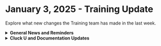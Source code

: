# January 3, 2025 - Training Update

Explore what new changes the Training team has made in the last week.

<details>

<summary><strong>General News and Reminders</strong></summary>

* **Game Tip of the Week:**
  * The Rewst crew played [Code Names online](https://codenames.game/) at the 2024 holiday party! It's browser-based and easy to set up. You can even make your own cards — the Rewst games featured "folders," "negative time savings," and "Jinja" for some work-themed fun.
* **SHOUT OUTS** **TO:**
  * Timothy, Kenneth, Matt, Shraga, Juliette, and Christopher for passing the Foundations Certification.
    * Take the [foundations-certification.md](../../../cluck-university/rewst-foundations/foundations-certification.md "mention") Exam, and collect your prestigious **Certified Rewster** badge in Discord along with access to the super-secret Discord channel.&#x20;
  * Sarah, Clea, and William (all Rewsters!) for passing the Clean Automation Certification.
    * Take the [clean-automation-certification.md](../../../cluck-university/clean-automation/clean-automation-certification.md "mention") exam and get that fancy certificate!
* The next [**Rewst Foundations Bootcamp**](https://docs.rewst.help/cluck-university/rewst-foundations#live-instructor-led-bootcamp) is coming up **Jan 6 - Jan 7.** Remember to register for **both parts** 1 and 2!
  * [Part 1](https://calendly.com/cluck-u/rewst-foundations-bootcamp-pt-1?month=2025-01) (Lessons 1-3)
  * [Part 2](https://calendly.com/cluck-u/rewst-foundations-bootcamp-pt-2) (Lessons 4-7)
* Join us in our [Cluck-U Discord channel](https://discord.com/channels/936789089703845988/1121465945295167588) if you have any questions, comments, or concerns!
* [Sign up for the Office Hours](https://calendly.com/cluck-u/office-hours?) to work through any questions you have during and after training! If there is something you want us to cover, Let us know!

</details>

<details>

<summary><strong>Cluck U and Documentation Updates</strong></summary>

**What's New at Cluck University?**

* The team is working on some **self-paced onboarding** education content behind the scenes...stay tuned!

**The List of Reminders:**

* Check out the Cluck University Landing Page @ [go.rew.st/cluck-university](https://go.rew.st/cluck-university) for all the latest courses self-serve and live.
* We'd love your feedback on Training and Documentation! [Please fill out this form to let us know how we can improve](https://www.surveymonkey.com/r/rewsttrainingfeedback).
* Make training and documentation requests at [https://rewst.canny.io/](https://rewst.canny.io/)

**New & Updated Pages:**

* None this week (to give your eyeballs a holiday break), but we'll have some fresh content soon!

</details>

